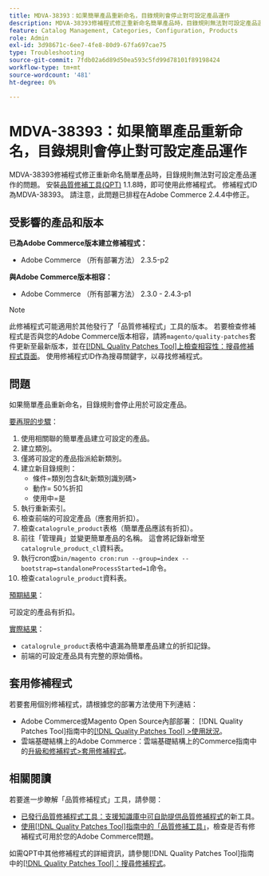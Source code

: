 ```yaml
---
title: MDVA-38393：如果簡單產品重新命名，目錄規則會停止對可設定產品運作
description: MDVA-38393修補程式修正重新命名簡單產品時，目錄規則無法對可設定產品運作的問題。 安裝[Quality Patches Tool (QPT)](https://experienceleague.adobe.com/zh-hant/docs/commerce-operations/tools/quality-patches-tool/quality-patches-tool-to-self-serve-quality-patches) 1.1.8時，即可使用此修補程式。 修補程式ID為MDVA-38393。 請注意，此問題已排程在Adobe Commerce 2.4.4中修正。
feature: Catalog Management, Categories, Configuration, Products
role: Admin
exl-id: 3d98671c-6ee7-4fe8-80d9-67fa697cae75
type: Troubleshooting
source-git-commit: 7fdb02a6d89d50ea593c5fd99d78101f89198424
workflow-type: tm+mt
source-wordcount: '481'
ht-degree: 0%

---
```


# MDVA-38393：如果簡單產品重新命名，目錄規則會停止對可設定產品運作

MDVA-38393修補程式修正重新命名簡單產品時，目錄規則無法對可設定產品運作的問題。 安裝[品質修補工具(QPT)](https://experienceleague.adobe.com/zh-hant/docs/commerce-operations/tools/quality-patches-tool/quality-patches-tool-to-self-serve-quality-patches) 1.1.8時，即可使用此修補程式。 修補程式ID為MDVA-38393。 請注意，此問題已排程在Adobe Commerce 2.4.4中修正。

## 受影響的產品和版本

**已為Adobe Commerce版本建立修補程式：**

* Adobe Commerce （所有部署方法） 2.3.5-p2

**與Adobe Commerce版本相容：**

* Adobe Commerce （所有部署方法） 2.3.0 - 2.4.3-p1

>[!NOTE]
>
>此修補程式可能適用於其他發行了「品質修補程式」工具的版本。 若要檢查修補程式是否與您的Adobe Commerce版本相容，請將`magento/quality-patches`套件更新至最新版本，並在[[!DNL Quality Patches Tool]上檢查相容性：搜尋修補程式頁面](https://experienceleague.adobe.com/zh-hant/docs/commerce-operations/tools/quality-patches-tool/quality-patches-tool-to-self-serve-quality-patches)。 使用修補程式ID作為搜尋關鍵字，以尋找修補程式。

## 問題

如果簡單產品重新命名，目錄規則會停止用於可設定產品。

<u>要再現的步驟</u>：

1. 使用相關聯的簡單產品建立可設定的產品。
1. 建立類別。
1. 僅將可設定的產品指派給新類別。
1. 建立新目錄規則：
   * 條件=類別包含\&lt;新類別識別碼>
   * 動作= 50%折扣
   * 使用中=是
1. 執行重新索引。
1. 檢查前端的可設定產品（應套用折扣）。
1. 檢查`catalogrule_product`表格（簡單產品應該有折扣）。
1. 前往「管理員」並變更簡單產品的名稱。 這會將記錄新增至`catalogrule_product_cl`資料表。
1. 執行cron或`bin/magento cron:run --group=index --bootstrap=standaloneProcessStarted=1`命令。
1. 檢查`catalogrule_product`資料表。

<u>預期結果</u>：

可設定的產品有折扣。

<u>實際結果</u>：

* `catalogrule_product`表格中遺漏為簡單產品建立的折扣記錄。
* 前端的可設定產品具有完整的原始價格。

## 套用修補程式

若要套用個別修補程式，請根據您的部署方法使用下列連結：

* Adobe Commerce或Magento Open Source內部部署： [!DNL Quality Patches Tool]指南中的[[!DNL Quality Patches Tool] >使用狀況](/help/tools/quality-patches-tool/usage.md)。
* 雲端基礎結構上的Adobe Commerce：雲端基礎結構上的Commerce指南中的[升級和修補程式>套用修補程式](https://experienceleague.adobe.com/docs/commerce-cloud-service/user-guide/develop/upgrade/apply-patches.html?lang=zh-Hant)。

## 相關閱讀

若要進一步瞭解「品質修補程式」工具，請參閱：

* [已發行品質修補程式工具：支援知識庫中可自助提供品質修補程式](https://experienceleague.adobe.com/zh-hant/docs/commerce-operations/tools/quality-patches-tool/quality-patches-tool-to-self-serve-quality-patches)的新工具。
* [使用[!DNL Quality Patches Tool]指南中的「品質修補工具」](/help/tools/quality-patches-tool/patches-available-in-qpt/check-patch-for-magento-issue-with-magento-quality-patches.md)，檢查是否有修補程式可用於您的Adobe Commerce問題。

如需QPT中其他修補程式的詳細資訊，請參閱[!DNL Quality Patches Tool]指南中的[[!DNL Quality Patches Tool]：搜尋修補程式](https://experienceleague.adobe.com/tools/commerce-quality-patches/index.html?lang=zh-Hant)。
